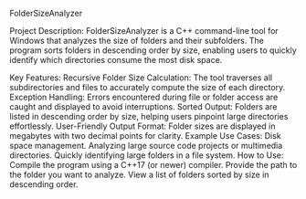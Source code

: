 FolderSizeAnalyzer

Project Description:
FolderSizeAnalyzer is a C++ command-line tool for Windows that analyzes the size of folders and their subfolders. The program sorts folders in descending order by size, enabling users to quickly identify which directories consume the most disk space.


Key Features:
Recursive Folder Size Calculation: The tool traverses all subdirectories and files to accurately compute the size of each directory.
Exception Handling: Errors encountered during file or folder access are caught and displayed to avoid interruptions.
Sorted Output: Folders are listed in descending order by size, helping users pinpoint large directories effortlessly.
User-Friendly Output Format: Folder sizes are displayed in megabytes with two decimal points for clarity.
Example Use Cases:
Disk space management.
Analyzing large source code projects or multimedia directories.
Quickly identifying large folders in a file system.
How to Use:
Compile the program using a C++17 (or newer) compiler.
Provide the path to the folder you want to analyze.
View a list of folders sorted by size in descending order.
